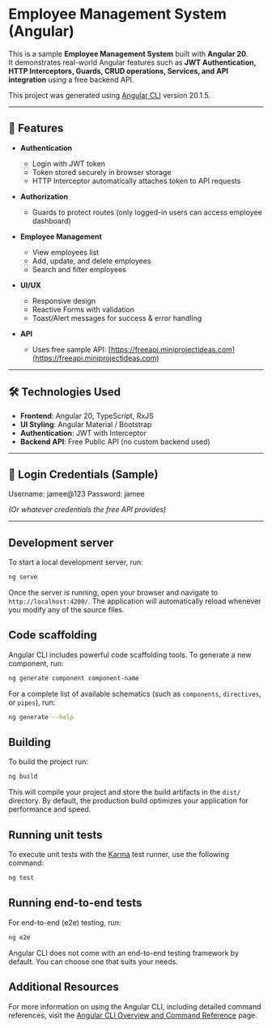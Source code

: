# Employee Management System (Angular)

This is a sample **Employee Management System** built with **Angular 20**.  
It demonstrates real-world Angular features such as **JWT Authentication, HTTP Interceptors, Guards, CRUD operations, Services, and API integration** using a free backend API.

This project was generated using [Angular CLI](https://github.com/angular/angular-cli) version 20.1.5.

---

## 🚀 Features

- **Authentication**
  - Login with JWT token
  - Token stored securely in browser storage
  - HTTP Interceptor automatically attaches token to API requests

- **Authorization**
  - Guards to protect routes (only logged-in users can access employee dashboard)

- **Employee Management**
  - View employees list
  - Add, update, and delete employees
  - Search and filter employees

- **UI/UX**
  - Responsive design
  - Reactive Forms with validation
  - Toast/Alert messages for success & error handling

- **API**
  - Uses free sample API: [https://freeapi.miniprojectideas.com](https://freeapi.miniprojectideas.com)

---

## 🛠️ Technologies Used

- **Frontend**: Angular 20, TypeScript, RxJS  
- **UI Styling**: Angular Material / Bootstrap  
- **Authentication**: JWT with Interceptor  
- **Backend API**: Free Public API (no custom backend used)  

---

## 🔑 Login Credentials (Sample)

Username: jamee@123
Password: jamee

*(Or whatever credentials the free API provides)*

---

## Development server

To start a local development server, run:

```bash
ng serve
```

Once the server is running, open your browser and navigate to `http://localhost:4200/`. The application will automatically reload whenever you modify any of the source files.

## Code scaffolding

Angular CLI includes powerful code scaffolding tools. To generate a new component, run:

```bash
ng generate component component-name
```

For a complete list of available schematics (such as `components`, `directives`, or `pipes`), run:

```bash
ng generate --help
```

## Building

To build the project run:

```bash
ng build
```

This will compile your project and store the build artifacts in the `dist/` directory. By default, the production build optimizes your application for performance and speed.

## Running unit tests

To execute unit tests with the [Karma](https://karma-runner.github.io) test runner, use the following command:

```bash
ng test
```

## Running end-to-end tests

For end-to-end (e2e) testing, run:

```bash
ng e2e
```

Angular CLI does not come with an end-to-end testing framework by default. You can choose one that suits your needs.

## Additional Resources

For more information on using the Angular CLI, including detailed command references, visit the [Angular CLI Overview and Command Reference](https://angular.dev/tools/cli) page.

